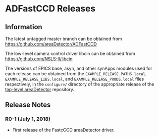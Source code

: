 ADFastCCD Releases
==================

## Information

The latest untagged master branch can be obtained from
https://github.com/areaDetector/ADFastCCD

The low-level camera control driver libcin can be obtained from
https://github.com/NSLS-II/libcin

The versions of EPICS base, asyn, and other synApps modules used for each release can be obtained from 
the `EXAMPLE_RELEASE_PATHS.local`, `EXAMPLE_RELEASE_LIBS.local`, and `EXAMPLE_RELEASE_PRODS.local`
files respectively, in the `configure/` directory of the appropriate release of the 
[top-level areaDetector](https://github.com/areaDetector/areaDetector) repository.


## Release Notes

### R0-1 (July 1, 2018)

* First release of the FastcCCD areaDetector driver. 
